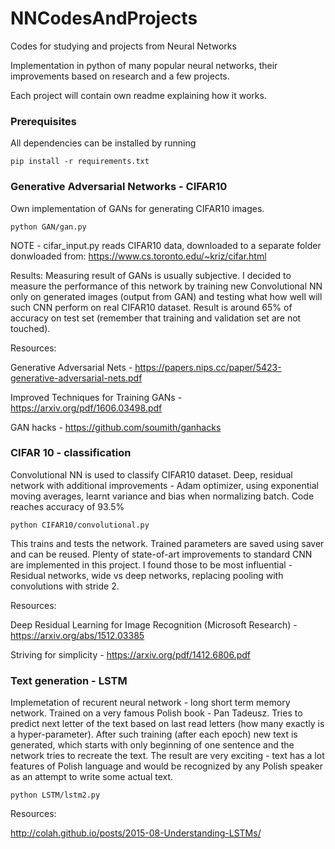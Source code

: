 # NNCodesAndProjects
Codes for studying and projects from Neural Networks

Implementation in python of many popular neural networks, their improvements based on research and a few projects.

Each project will contain own readme explaining how it works.

### Prerequisites

All dependencies can be installed by running

```
pip install -r requirements.txt
```

### Generative Adversarial Networks - CIFAR10

Own implementation of GANs for generating CIFAR10 images.
```
python GAN/gan.py
```
NOTE - cifar_input.py reads CIFAR10 data, downloaded to a separate folder donwloaded from: https://www.cs.toronto.edu/~kriz/cifar.html

Results:
Measuring result of GANs is usually subjective. I decided to measure the performance of this network by training new Convolutional NN only on generated images (output from GAN) and testing what how well will such CNN perform on real CIFAR10 dataset. Result is around 65% of accuracy on test set (remember that training and validation set are not touched).

Resources:

Generative Adversarial Nets - https://papers.nips.cc/paper/5423-generative-adversarial-nets.pdf

Improved Techniques for Training GANs - https://arxiv.org/pdf/1606.03498.pdf

GAN hacks - https://github.com/soumith/ganhacks

### CIFAR 10 - classification

Convolutional NN is used to classify CIFAR10 dataset. Deep, residual network with additional improvements - Adam optimizer, using exponential moving averages, learnt variance and bias when normalizing batch.
Code reaches accuracy of 93.5%

```
python CIFAR10/convolutional.py
```

This trains and tests the network. Trained parameters are saved using saver and can be reused.
Plenty of state-of-art improvements to standard CNN are implemented in this project.
I found those to be most influential - Residual networks, wide vs deep networks, replacing pooling with convolutions with stride 2.

Resources:

Deep Residual Learning for Image Recognition (Microsoft Research) - https://arxiv.org/abs/1512.03385

Striving for simplicity - https://arxiv.org/pdf/1412.6806.pdf

### Text generation - LSTM
Implemetation of recurent neural network - long short term memory network.
Trained on a very famous Polish book - Pan Tadeusz. Tries to predict next letter of the text based on last read letters (how many exactly is a hyper-parameter). After such training (after each epoch) new text is generated, which starts with only beginning of one sentence and the network tries to recreate the text.
The result are very exciting - text has a lot features of Polish language and would be recognized by any Polish speaker as an attempt to write some actual text.

```
python LSTM/lstm2.py
```

Resources:

http://colah.github.io/posts/2015-08-Understanding-LSTMs/
